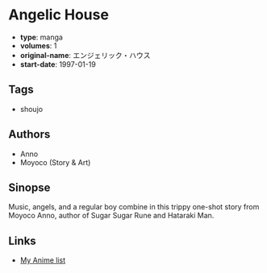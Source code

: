 # Angelic House

-   **type**: manga
-   **volumes**: 1
-   **original-name**: エンジェリック・ハウス
-   **start-date**: 1997-01-19

## Tags

-   shoujo

## Authors

-   Anno
-   Moyoco (Story & Art)

## Sinopse

Music, angels, and a regular boy combine in this trippy one-shot story from Moyoco Anno, author of Sugar Sugar Rune and Hataraki Man.

## Links

-   [My Anime list](https://myanimelist.net/manga/26172/Angelic_House)
